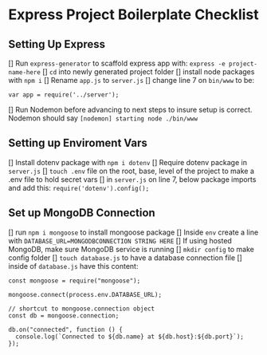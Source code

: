 # Express Project Boilerplate Checklist

## Setting Up Express 

[] Run `express-generator` to scaffold express app with: `express -e project-name-here`
[] `cd` into newly generated project folder
[] install node packages with  `npm i` 
[] Rename `app.js` to `server.js`
[] change line 7 on `bin/www` to be:
```
var app = require('../server');
```
[] Run Nodemon before advancing to next steps to insure setup is correct. Nodemon should say `[nodemon] starting node ./bin/www`

## Setting up Enviroment Vars
[] Install dotenv package with `npm i dotenv`
[] Require dotenv package in `server.js`
[] `touch .env` file on the root, base, level of the project to make a .env file to hold secret vars
[] in `server.js` on line 7, below package imports and add this: `require('dotenv').config();`

## Set up MongoDB Connection
[] run `npm i mongoose` to install mongoose package
[] Inside `env` create a line with `DATABASE_URL=MONGODBCONNECTION STRING HERE`
[] If using hosted MongoDB, make sure MongoDB service is running
[] `mkdir config` to make config folder
[] `touch database.js` to have a database connection file
[] inside of `database.js` have this content:
```
const mongoose = require("mongoose");

mongoose.connect(process.env.DATABASE_URL);

// shortcut to mongoose.connection object
const db = mongoose.connection;

db.on("connected", function () {
  console.log(`Connected to ${db.name} at ${db.host}:${db.port}`);
});
```